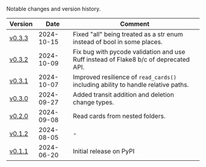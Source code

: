 
Notable changes and version history.

| Version | Date  | Comment |
|---------|-------|-------|
| [v0.3.3](https://github.com/network-wrangler/projectcard/releases/tag/v0.3.3) | 2024-10-15 | Fixed "all" being treated as a str enum instead of bool in some places. |
| [v0.3.2](https://github.com/network-wrangler/projectcard/releases/tag/v0.3.2) | 2024-10-09 | Fix bug with pycode validation and use Ruff instead of Flake8 b/c of deprecated API. |
| [v0.3.1](https://github.com/network-wrangler/projectcard/releases/tag/v0.3.1) | 2024-10-07 | Improved resilience of `read_cards()` including ability to handle relative paths. |
| [v0.3.0](https://github.com/network-wrangler/projectcard/releases/tag/v0.3.0) | 2024-09-27 | Added transit addition and deletion change types. |
| [v0.2.0](https://github.com/network-wrangler/projectcard/releases/tag/v0.2.0) | 2024-09-08 | Read cards from nested folders. |
| [v0.1.2](https://github.com/network-wrangler/projectcard/releases/tag/v0.1.2) | 2024-08-05 | - |
| [v0.1.1](https://github.com/network-wrangler/projectcard/releases/tag/v0.1.1) | 2024-06-20 | Initial release on PyPI |
